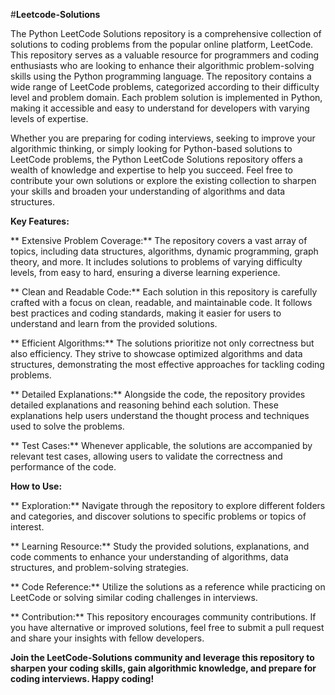 #**Leetcode-Solutions**

The Python LeetCode Solutions repository is a comprehensive collection of solutions to coding problems from the popular online platform, LeetCode. This repository serves as a valuable resource for programmers and coding enthusiasts who are looking to enhance their algorithmic problem-solving skills using the Python programming language. The repository contains a wide range of LeetCode problems, categorized according to their difficulty level and problem domain. Each problem solution is implemented in Python, making it accessible and easy to understand for developers with varying levels of expertise.

Whether you are preparing for coding interviews, seeking to improve your algorithmic thinking, or simply looking for Python-based solutions to LeetCode problems, the Python LeetCode Solutions repository offers a wealth of knowledge and expertise to help you succeed. Feel free to contribute your own solutions or explore the existing collection to sharpen your skills and broaden your understanding of algorithms and data structures.

**Key Features:**

**	Extensive Problem Coverage:** The repository covers a vast array of topics, including data structures, algorithms, dynamic programming, graph theory, and more. It includes solutions to problems of varying difficulty levels, from easy to hard, ensuring a diverse learning experience.

**	Clean and Readable Code:** Each solution in this repository is carefully crafted with a focus on clean, readable, and maintainable code. It follows best practices and coding standards, making it easier for users to understand and learn from the provided solutions.

**	Efficient Algorithms:** The solutions prioritize not only correctness but also efficiency. They strive to showcase optimized algorithms and data structures, demonstrating the most effective approaches for tackling coding problems.

**	Detailed Explanations:** Alongside the code, the repository provides detailed explanations and reasoning behind each solution. These explanations help users understand the thought process and techniques used to solve the problems.

**	Test Cases:** Whenever applicable, the solutions are accompanied by relevant test cases, allowing users to validate the correctness and performance of the code.

**How to Use:**

**	Exploration:** Navigate through the repository to explore different folders and categories, and discover solutions to specific problems or topics of interest.

**	Learning Resource:** Study the provided solutions, explanations, and code comments to enhance your understanding of algorithms, data structures, and problem-solving strategies.

**	Code Reference:** Utilize the solutions as a reference while practicing on LeetCode or solving similar coding challenges in interviews.

**	Contribution:** This repository encourages community contributions. If you have alternative or improved solutions, feel free to submit a pull request and share your insights with fellow developers.

**Join the LeetCode-Solutions community and leverage this repository to sharpen your coding skills, gain algorithmic knowledge, and prepare for coding interviews. Happy coding!**
